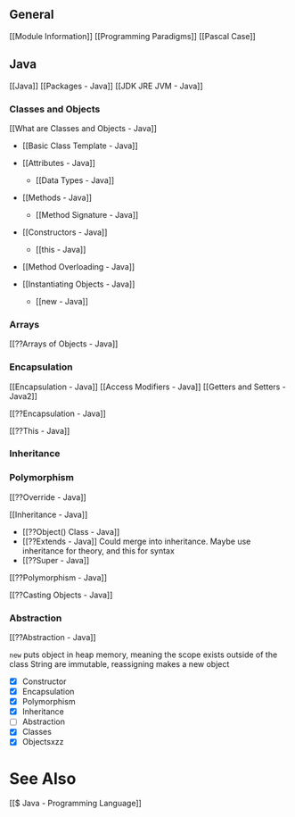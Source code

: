 ## General
[[Module Information]]
[[Programming Paradigms]]
[[Pascal Case]]
## Java
[[Java]]
[[Packages - Java]]
[[JDK JRE JVM - Java]]

### Classes and Objects
[[What are Classes and Objects - Java]]
- [[Basic Class Template - Java]]
- [[Attributes - Java]]
	- [[Data Types - Java]]

- [[Methods - Java]]
	- [[Method Signature - Java]]
- [[Constructors - Java]]
	- [[this - Java]]
- [[Method Overloading - Java]]
- [[Instantiating Objects - Java]]
	- [[new - Java]]
### Arrays
[[??Arrays of Objects - Java]]



### Encapsulation
[[Encapsulation - Java]]
[[Access Modifiers - Java]]
[[Getters and Setters - Java2]]


[[??Encapsulation - Java]]

[[??This - Java]]


### Inheritance


### Polymorphism

[[??Override - Java]]

 
 [[Inheritance - Java]]
- [[??Object() Class - Java]]
- [[??Extends - Java]] Could merge into inheritance. Maybe use inheritance for theory, and this for syntax
- [[??Super - Java]]

[[??Polymorphism - Java]]

[[??Casting Objects - Java]]

### Abstraction
[[??Abstraction - Java]]

`new` puts object in heap memory, meaning the scope exists outside of the class
String are immutable, reassigning makes a new object

- [x] Constructor
- [x] Encapsulation
- [x] Polymorphism
- [x] Inheritance
- [ ] Abstraction
- [x] Classes
- [x] Objectsxzz

# See Also
[[$ Java - Programming Language]]